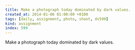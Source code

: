 ```yaml
---
title: Make a photograph today dominated by dark values.
created_at: 2014-01-06 01:00:00 +0100
tags: [daily, assignment, photo, shoot, ds599]
kind: assignment
index: 599
---
```


Make a photograph today dominated by dark values.
